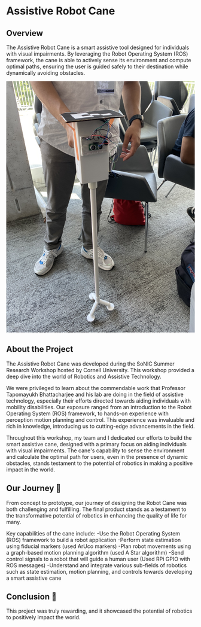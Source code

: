 
# Assistive Robot Cane

## Overview
The Assistive Robot Cane is a smart assistive tool designed for individuals with visual impairments. By leveraging the Robot Operating System (ROS) framework, the cane is able to actively sense its environment and compute optimal paths, ensuring the user is guided safely to their destination while dynamically avoiding obstacles.

![Assistive Robot Cane Image](https://github.com/tahsinhossain123/Assistive-Robot-Cane/blob/main/Robot-Cane-Image.jpg) 

## About the Project

The Assistive Robot Cane was developed during the SoNIC Summer Research Workshop hosted by Cornell University. This workshop provided a deep dive into the world of Robotics and Assistive Technology.

We were privileged to learn about the commendable work that Professor Tapomayukh Bhattacharjee and his lab are doing in the field of assistive technology, especially their efforts directed towards aiding individuals with mobility disabilities. Our exposure ranged from an introduction to the Robot Operating System (ROS) framework, to hands-on experience with perception motion planning and control. This experience was invaluable and rich in knowledge, introducing us to cutting-edge advancements in the field.

Throughout this workshop, my team and I dedicated our efforts to build the smart assistive cane, designed with a primary focus on aiding individuals with visual impairments. The cane's capability to sense the environment and calculate the optimal path for users, even in the presence of dynamic obstacles, stands testament to the potential of robotics in making a positive impact in the world.




## Our Journey 🚀

From concept to prototype, our journey of designing the Robot Cane was both challenging and fulfilling. The final product stands as a testament to the transformative potential of robotics in enhancing the quality of life for many.

Key capabilities of the cane include:
-Use the Robot Operating System (ROS) framework to build a robot application
-Perform state estimation using fiducial markers (used ArUco markers)
-Plan robot movements using a graph-based motion planning algorithm (used A Star algorithm)
-Send control signals to a robot that will guide a human user (Used RPi GPIO with ROS messages)
-Understand and integrate various sub-fields of robotics such as state estimation, motion planning, and controls towards developing a smart assistive cane

## Conclusion 🌟

This project was truly rewarding, and it showcased the potential of robotics to positively impact the world.



